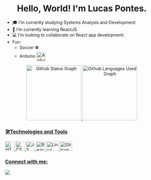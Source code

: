 <h1 align="center">Hello, World! I'm Lucas Pontes.</h1>

<div>
  <ul>
    <li>🎓 I’m currently studying Systems Analysis and Development.</li>
    <li>🌱 I’m currently learning ReactJS.</li>
    <li>💻 I’m looking to collaborate on React app development.</li>
    <li>Fun: 
      <ul>
        <li>
          Soccer ⚽
        </li>
        <li>
          Arduino <img align="center" alt="Arduino Icon" height="30" width="30" src="https://cdn.jsdelivr.net/gh/devicons/devicon/icons/arduino/arduino-original-wordmark.svg" />
        </li>
     </ul>
    </li>
  </ul>
</div>

<div align="center">
  <a href="https://github.com/lpontes8">
    <img alt="Github Status Graph" height="180em" src="https://github-readme-stats.vercel.app/api?username=lpontes8&show_icons=true&theme=react&include_all_commits=true&count_private=true"/>
    <img alt="Github Languages Used Graph" height="180em" src="https://github-readme-stats.vercel.app/api/top-langs/?username=lpontes8&langs_count=7&theme=react"/>
</div>

<div style="display: inline_block">
  <div>
    <h3>🛠️Technologies and Tools</h3>
    <img alt="HTML Icon" height="30" src="https://cdn.jsdelivr.net/gh/devicons/devicon/icons/html5/html5-original.svg" />
    <img alt="CSS Icon" height="30" src="https://cdn.jsdelivr.net/gh/devicons/devicon/icons/css3/css3-original.svg" />
    <img alt="JS Icon" height="30" src="https://cdn.jsdelivr.net/gh/devicons/devicon/icons/javascript/javascript-original.svg" />
    <img alt="React-JS Icon" height="30" src="https://cdn.jsdelivr.net/gh/devicons/devicon/icons/react/react-original-wordmark.svg" />
    <img alt="Linux Icon" height="30" width="40" src="https://cdn.jsdelivr.net/gh/devicons/devicon/icons/linux/linux-original.svg" />
    <img alt="Git Icon" height="30" width="40" src="https://cdn.jsdelivr.net/gh/devicons/devicon/icons/git/git-original.svg" />
  </div>
</div>

<div>
  <h3>Connect with me:</h3>
    <a href = "mailto:lucasdealmeidapontes@gmail.com"><img src="https://img.shields.io/badge/Gmail-D14836?style=for-the-badge&logo=gmail&logoColor=white" target="_blank"></a>
